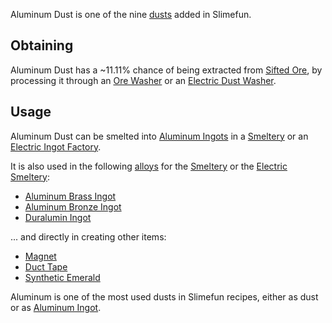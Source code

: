 Aluminum Dust is one of the nine [dusts](https://github.com/Slimefun/Slimefun4/wiki/Dusts) added in Slimefun.

## Obtaining

Aluminum Dust has a ~11.11% chance of being extracted from [Sifted Ore](https://github.com/Slimefun/Slimefun4/wiki/Sifted-Ore), by processing it through an [Ore Washer](https://github.com/Slimefun/Slimefun4/wiki/Ore-Washer) or an [Electric Dust Washer](https://github.com/Slimefun/Slimefun4/wiki/Electric-Dust-Washer).

## Usage
Aluminum Dust can be smelted into [Aluminum Ingots](https://github.com/Slimefun/Slimefun4/wiki/Aluminum-Ingot) in a [Smeltery](https://github.com/Slimefun/Slimefun4/wiki/Smeltery) or an [Electric Ingot Factory](https://github.com/Slimefun/Slimefun4/wiki/Electric-Ingot-Factory).

It is also used in the following [alloys](https://github.com/Slimefun/Slimefun4/wiki/Ingots#Alloys) for the [Smeltery](https://github.com/Slimefun/Slimefun4/wiki/Smeltery) or the [Electric Smeltery](https://github.com/Slimefun/Slimefun4/wiki/Electric-Smeltery):
* [Aluminum Brass Ingot](https://github.com/Slimefun/Slimefun4/wiki/Aluminum-Brass-Ingot)
* [Aluminum Bronze Ingot](https://github.com/Slimefun/Slimefun4/wiki/Aluminum-Bronze-Ingot)
* [Duralumin Ingot](https://github.com/Slimefun/Slimefun4/wiki/Duralumin-Ingot)

... and directly in creating other items:

* [Magnet](https://github.com/Slimefun/Slimefun4/wiki/Technical-Components)
* [Duct Tape](https://github.com/Slimefun/Slimefun4/wiki/Miscellaneous-Items)
* [Synthetic Emerald](https://github.com/Slimefun/Slimefun4/wiki/Synthetic-Emerald)

Aluminum is one of the most used dusts in Slimefun recipes, either as dust or as [Aluminum Ingot](https://github.com/Slimefun/Slimefun4/wiki/Aluminum-Ingot).
